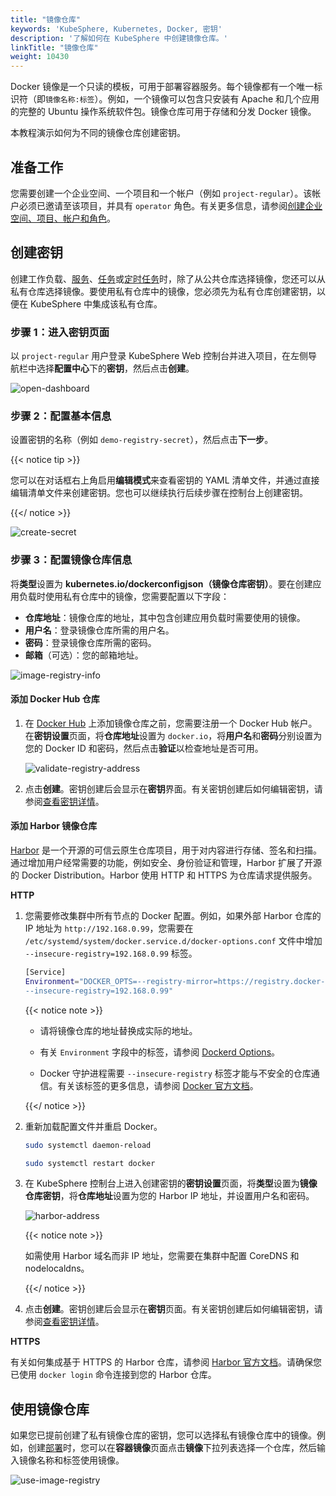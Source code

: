 ```yaml
---
title: "镜像仓库"
keywords: 'KubeSphere, Kubernetes, Docker, 密钥'
description: '了解如何在 KubeSphere 中创建镜像仓库。'
linkTitle: "镜像仓库"
weight: 10430
---
```


Docker 镜像是一个只读的模板，可用于部署容器服务。每个镜像都有一个唯一标识符（即`镜像名称:标签`）。例如，一个镜像可以包含只安装有 Apache 和几个应用的完整的 Ubuntu 操作系统软件包。镜像仓库可用于存储和分发 Docker 镜像。

本教程演示如何为不同的镜像仓库创建密钥。

## 准备工作

您需要创建一个企业空间、一个项目和一个帐户（例如 `project-regular`）。该帐户必须已邀请至该项目，并具有 `operator` 角色。有关更多信息，请参阅[创建企业空间、项目、帐户和角色](../../../quick-start/create-workspace-and-project/)。

## 创建密钥

创建工作负载、[服务](../../../project-user-guide/application-workloads/services/)、[任务](../../../project-user-guide/application-workloads/jobs/)或[定时任务](../../../project-user-guide/application-workloads/cronjobs/)时，除了从公共仓库选择镜像，您还可以从私有仓库选择镜像。要使用私有仓库中的镜像，您必须先为私有仓库创建密钥，以便在 KubeSphere 中集成该私有仓库。

### 步骤 1：进入密钥页面

以 `project-regular` 用户登录 KubeSphere Web 控制台并进入项目，在左侧导航栏中选择**配置中心**下的**密钥**，然后点击**创建**。

![open-dashboard](/images/docs/zh-cn/project-user-guide/configurations/image-registries/open-dashboard.png)

### 步骤 2：配置基本信息

设置密钥的名称（例如 `demo-registry-secret`），然后点击**下一步**。

{{< notice tip >}}

您可以在对话框右上角启用**编辑模式**来查看密钥的 YAML 清单文件，并通过直接编辑清单文件来创建密钥。您也可以继续执行后续步骤在控制台上创建密钥。

{{</ notice >}} 

![create-secret](/images/docs/zh-cn/project-user-guide/configurations/image-registries/create-secret.png)

### 步骤 3：配置镜像仓库信息

将**类型**设置为 **kubernetes.io/dockerconfigjson（镜像仓库密钥）**。要在创建应用负载时使用私有仓库中的镜像，您需要配置以下字段：

- **仓库地址**：镜像仓库的地址，其中包含创建应用负载时需要使用的镜像。
- **用户名**：登录镜像仓库所需的用户名。
- **密码**：登录镜像仓库所需的密码。
- **邮箱**（可选）：您的邮箱地址。

![image-registry-info](/images/docs/zh-cn/project-user-guide/configurations/image-registries/image-registry-info.png)

#### 添加 Docker Hub 仓库

1. 在 [Docker Hub](https://hub.docker.com/) 上添加镜像仓库之前，您需要注册一个 Docker Hub 帐户。在**密钥设置**页面，将**仓库地址**设置为 `docker.io`，将**用户名**和**密码**分别设置为您的 Docker ID 和密码，然后点击**验证**以检查地址是否可用。

   ![validate-registry-address](/images/docs/zh-cn/project-user-guide/configurations/image-registries/validate-registry-address.png)

2. 点击**创建**。密钥创建后会显示在**密钥**界面。有关密钥创建后如何编辑密钥，请参阅[查看密钥详情](../../../project-user-guide/configuration/secrets/#查看密钥详情)。

#### 添加 Harbor 镜像仓库

[Harbor](https://goharbor.io/) 是一个开源的可信云原生仓库项目，用于对内容进行存储、签名和扫描。通过增加用户经常需要的功能，例如安全、身份验证和管理，Harbor 扩展了开源的 Docker Distribution。Harbor 使用 HTTP 和 HTTPS 为仓库请求提供服务。

**HTTP**

1. 您需要修改集群中所有节点的 Docker 配置。例如，如果外部 Harbor 仓库的 IP 地址为 `http://192.168.0.99`，您需要在 `/etc/systemd/system/docker.service.d/docker-options.conf` 文件中增加 `--insecure-registry=192.168.0.99` 标签。

   ```bash
   [Service]
   Environment="DOCKER_OPTS=--registry-mirror=https://registry.docker-cn.com --insecure-registry=10.233.0.0/18 --data-root=/var/lib/docker --log-opt max-size=50m --log-opt max-file=5 \
   --insecure-registry=192.168.0.99"
   ```

   {{< notice note >}} 

   - 请将镜像仓库的地址替换成实际的地址。

   - 有关 `Environment` 字段中的标签，请参阅 [Dockerd Options](https://docs.docker.com/engine/reference/commandline/dockerd/)。

   - Docker 守护进程需要 `--insecure-registry` 标签才能与不安全的仓库通信。有关该标签的更多信息，请参阅 [Docker 官方文档](https://docs.docker.com/engine/reference/commandline/dockerd/#insecure-registries)。

   {{</ notice >}}

2. 重新加载配置文件并重启 Docker。

   ```bash
   sudo systemctl daemon-reload
   ```

   ```bash
   sudo systemctl restart docker
   ```

3. 在 KubeSphere 控制台上进入创建密钥的**密钥设置**页面，将**类型**设置为**镜像仓库密钥**，将**仓库地址**设置为您的 Harbor IP 地址，并设置用户名和密码。

   ![harbor-address](/images/docs/zh-cn/project-user-guide/configurations/image-registries/harbor-address.png)

   {{< notice note >}} 

   如需使用 Harbor 域名而非 IP 地址，您需要在集群中配置 CoreDNS 和 nodelocaldns。

   {{</ notice >}} 
   
4. 点击**创建**。密钥创建后会显示在**密钥**页面。有关密钥创建后如何编辑密钥，请参阅[查看密钥详情](../../../project-user-guide/configuration/secrets/#查看密钥详情)。

**HTTPS**

有关如何集成基于 HTTPS 的 Harbor 仓库，请参阅 [Harbor 官方文档](https://goharbor.io/docs/1.10/install-config/configure-https/)。请确保您已使用 `docker login` 命令连接到您的 Harbor 仓库。

## 使用镜像仓库

如果您已提前创建了私有镜像仓库的密钥，您可以选择私有镜像仓库中的镜像。例如，创建[部署](../../../project-user-guide/application-workloads/deployments/)时，您可以在**容器镜像**页面点击**镜像**下拉列表选择一个仓库，然后输入镜像名称和标签使用镜像。

![use-image-registry](/images/docs/zh-cn/project-user-guide/configurations/image-registries/use-image-registry.png)